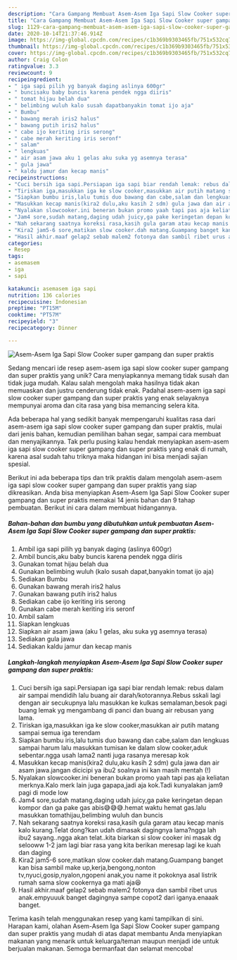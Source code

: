 ```yaml
---
description: "Cara Gampang Membuat Asem-Asem Iga Sapi Slow Cooker super gampang dan super praktis Anti Gagal"
title: "Cara Gampang Membuat Asem-Asem Iga Sapi Slow Cooker super gampang dan super praktis Anti Gagal"
slug: 1129-cara-gampang-membuat-asem-asem-iga-sapi-slow-cooker-super-gampang-dan-super-praktis-anti-gagal
date: 2020-10-14T21:37:46.914Z
image: https://img-global.cpcdn.com/recipes/c1b369b9303465fb/751x532cq70/asem-asem-iga-sapi-slow-cooker-super-gampang-dan-super-praktis-foto-resep-utama.jpg
thumbnail: https://img-global.cpcdn.com/recipes/c1b369b9303465fb/751x532cq70/asem-asem-iga-sapi-slow-cooker-super-gampang-dan-super-praktis-foto-resep-utama.jpg
cover: https://img-global.cpcdn.com/recipes/c1b369b9303465fb/751x532cq70/asem-asem-iga-sapi-slow-cooker-super-gampang-dan-super-praktis-foto-resep-utama.jpg
author: Craig Colon
ratingvalue: 3.3
reviewcount: 9
recipeingredient:
- " iga sapi pilih yg banyak daging aslinya 600gr"
- " buncisaku baby buncis karena pendek ngga diiris"
- " tomat hijau belah dua"
- " belimbing wuluh kalo susah dapatbanyakin tomat ijo aja"
- " Bumbu"
- " bawang merah iris2 halus"
- " bawang putih iris2 halus"
- " cabe ijo keriting iris serong"
- " cabe merah keriting iris seronf"
- " salam"
- " lengkuas"
- " air asam jawa aku 1 gelas aku suka yg asemnya terasa"
- " gula jawa"
- " kaldu jamur dan kecap manis"
recipeinstructions:
- "Cuci bersih iga sapi.Persiapan iga sapi biar rendah lemak: rebus dalam air sampai mendidih lalu buang air darah/kotorannya.Rebus sskali lagi dengan air secukupnya lalu masukkan ke kulkas semalaman,besok pagi buang lemak yg mengambang di panci dan buang air rebusan yang lama."
- "Tiriskan iga,masukkan iga ke slow cooker,masukkan air putih matang sampai semua iga terendam"
- "Siapkan bumbu iris,lalu tumis duo bawang dan cabe,salam dan lengkuas sampai harum lalu masukkan tumisan ke dalam slow cooker,aduk sebentar.ngga usah lama2 nanti juga rasanya meresap kok"
- "Masukkan kecap manis(kira2 dulu,aku kasih 2 sdm) gula jawa dan air asam jawa.jangan dicicipi ya ibu2 soalnya ini kan masih mentah (!)"
- "Nyalakan slowcooker.ini beneran bukan promo yaah tapi pas aja keliatan merknya.Kalo merk lain juga gapapa,jadi aja kok.Tadi kunyalakan jam9 pagi di mode low"
- "Jam4 sore,sudah matang,daging udah juicy,ga pake keringetan depan kompor dan ga pake gas abis😅😅😅.hemat waktu hemat gas.lalu masukkan tomathijau,belimbing wuluh dan buncis"
- "Nah sekarang saatnya koreksi rasa,kasih gula garam atau kecap manis kalo kurang.Telat dong?kan udah dimasak dagingnya lama?ngga lah ibu2 sayang..ngga akan telat..kita biarkan si slow cooker ini masak dg selooww 1-2 jam lagi biar rasa yang kita berikan meresap lagi ke kuah dan daging"
- "Kira2 jam5-6 sore,matikan slow cooker.dah matang.Guampang banget kan bisa sambil make up,kerja,bengong,nonton tv,nyuci,gosip,nyalon,ngopeni anak,you name it pokoknya asal listrik rumah sama slow cookernya ga mati aja😆"
- "Hasil akhir.maaf gelap2 sebab malem2 fotonya dan sambil ribet urus anak.empyuuuk banget dagingnya sampe copot2 dari iganya.enaaak banget."
categories:
- Resep
tags:
- asemasem
- iga
- sapi

katakunci: asemasem iga sapi 
nutrition: 136 calories
recipecuisine: Indonesian
preptime: "PT15M"
cooktime: "PT57M"
recipeyield: "3"
recipecategory: Dinner

---
```



![Asem-Asem Iga Sapi Slow Cooker super gampang dan super praktis](https://img-global.cpcdn.com/recipes/c1b369b9303465fb/751x532cq70/asem-asem-iga-sapi-slow-cooker-super-gampang-dan-super-praktis-foto-resep-utama.jpg)

Sedang mencari ide resep asem-asem iga sapi slow cooker super gampang dan super praktis yang unik? Cara menyiapkannya memang tidak susah dan tidak juga mudah. Kalau salah mengolah maka hasilnya tidak akan memuaskan dan justru cenderung tidak enak. Padahal asem-asem iga sapi slow cooker super gampang dan super praktis yang enak selayaknya mempunyai aroma dan cita rasa yang bisa memancing selera kita.

Ada beberapa hal yang sedikit banyak mempengaruhi kualitas rasa dari asem-asem iga sapi slow cooker super gampang dan super praktis, mulai dari jenis bahan, kemudian pemilihan bahan segar, sampai cara membuat dan menyajikannya. Tak perlu pusing kalau hendak menyiapkan asem-asem iga sapi slow cooker super gampang dan super praktis yang enak di rumah, karena asal sudah tahu triknya maka hidangan ini bisa menjadi sajian spesial.




Berikut ini ada beberapa tips dan trik praktis dalam mengolah asem-asem iga sapi slow cooker super gampang dan super praktis yang siap dikreasikan. Anda bisa menyiapkan Asem-Asem Iga Sapi Slow Cooker super gampang dan super praktis memakai 14 jenis bahan dan 9 tahap pembuatan. Berikut ini cara dalam membuat hidangannya.

<!--inarticleads1-->

##### Bahan-bahan dan bumbu yang dibutuhkan untuk pembuatan Asem-Asem Iga Sapi Slow Cooker super gampang dan super praktis:

1. Ambil  iga sapi pilih yg banyak daging (aslinya 600gr)
1. Ambil  buncis,aku baby buncis karena pendek ngga diiris
1. Gunakan  tomat hijau belah dua
1. Gunakan  belimbing wuluh (kalo susah dapat,banyakin tomat ijo aja)
1. Sediakan  Bumbu
1. Gunakan  bawang merah iris2 halus
1. Gunakan  bawang putih iris2 halus
1. Sediakan  cabe ijo keriting iris serong
1. Gunakan  cabe merah keriting iris seronf
1. Ambil  salam
1. Siapkan  lengkuas
1. Siapkan  air asam jawa (aku 1 gelas, aku suka yg asemnya terasa)
1. Sediakan  gula jawa
1. Sediakan  kaldu jamur dan kecap manis




<!--inarticleads2-->

##### Langkah-langkah menyiapkan Asem-Asem Iga Sapi Slow Cooker super gampang dan super praktis:

1. Cuci bersih iga sapi.Persiapan iga sapi biar rendah lemak: rebus dalam air sampai mendidih lalu buang air darah/kotorannya.Rebus sskali lagi dengan air secukupnya lalu masukkan ke kulkas semalaman,besok pagi buang lemak yg mengambang di panci dan buang air rebusan yang lama.
1. Tiriskan iga,masukkan iga ke slow cooker,masukkan air putih matang sampai semua iga terendam
1. Siapkan bumbu iris,lalu tumis duo bawang dan cabe,salam dan lengkuas sampai harum lalu masukkan tumisan ke dalam slow cooker,aduk sebentar.ngga usah lama2 nanti juga rasanya meresap kok
1. Masukkan kecap manis(kira2 dulu,aku kasih 2 sdm) gula jawa dan air asam jawa.jangan dicicipi ya ibu2 soalnya ini kan masih mentah (!)
1. Nyalakan slowcooker.ini beneran bukan promo yaah tapi pas aja keliatan merknya.Kalo merk lain juga gapapa,jadi aja kok.Tadi kunyalakan jam9 pagi di mode low
1. Jam4 sore,sudah matang,daging udah juicy,ga pake keringetan depan kompor dan ga pake gas abis😅😅😅.hemat waktu hemat gas.lalu masukkan tomathijau,belimbing wuluh dan buncis
1. Nah sekarang saatnya koreksi rasa,kasih gula garam atau kecap manis kalo kurang.Telat dong?kan udah dimasak dagingnya lama?ngga lah ibu2 sayang..ngga akan telat..kita biarkan si slow cooker ini masak dg selooww 1-2 jam lagi biar rasa yang kita berikan meresap lagi ke kuah dan daging
1. Kira2 jam5-6 sore,matikan slow cooker.dah matang.Guampang banget kan bisa sambil make up,kerja,bengong,nonton tv,nyuci,gosip,nyalon,ngopeni anak,you name it pokoknya asal listrik rumah sama slow cookernya ga mati aja😆
1. Hasil akhir.maaf gelap2 sebab malem2 fotonya dan sambil ribet urus anak.empyuuuk banget dagingnya sampe copot2 dari iganya.enaaak banget.




Terima kasih telah menggunakan resep yang kami tampilkan di sini. Harapan kami, olahan Asem-Asem Iga Sapi Slow Cooker super gampang dan super praktis yang mudah di atas dapat membantu Anda menyiapkan makanan yang menarik untuk keluarga/teman maupun menjadi ide untuk berjualan makanan. Semoga bermanfaat dan selamat mencoba!
